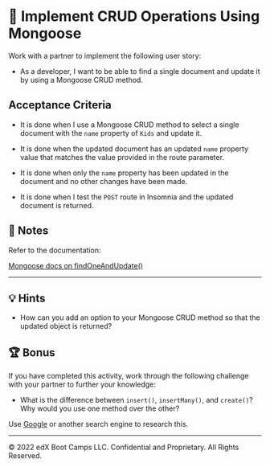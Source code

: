 # 📖 Implement CRUD Operations Using Mongoose

Work with a partner to implement the following user story:

* As a developer, I want to be able to find a single document and update it by using a Mongoose CRUD method.

## Acceptance Criteria

* It is done when I use a Mongoose CRUD method to select a single document with the `name` property of `Kids` and update it.

* It is done when the updated document has an updated `name` property value that matches the value provided in the route parameter.

* It is done when only the `name` property has been updated in the document and no other changes have been made.

* It is done when I test the `POST` route in Insomnia and the updated document is returned.

## 📝 Notes

Refer to the documentation:

[Mongoose docs on findOneAndUpdate()](https://mongoosejs.com/docs/tutorials/findoneandupdate.html)

---

## 💡 Hints

* How can you add an option to your Mongoose CRUD method so that the updated object is returned?

## 🏆 Bonus

If you have completed this activity, work through the following challenge with your partner to further your knowledge:

* What is the difference between `insert()`, `insertMany()`, and `create()`? Why would you use one method over the other?

Use [Google](https://www.google.com) or another search engine to research this.

---
© 2022 edX Boot Camps LLC. Confidential and Proprietary. All Rights Reserved.
